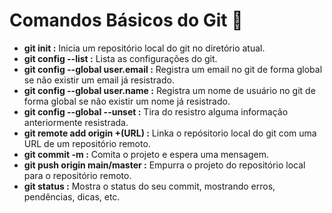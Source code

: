 # Comandos Básicos do Git :school:
  - **git init :** 
  Inicia um repositório local do git no diretório atual.
  - **git config --list :** 
  Lista as configurações do git.
  - **git config --global user.email :** 
  Registra um email no git de forma global se não existir um email já resistrado.
  - **git config --global user.name :** 
  Registra um nome de usuário no git de forma global se não existir um nome já resistrado.
  - **git config --global --unset :** 
  Tira do resistro alguma informação anteriormente resistrada.
  - **git remote add origin +(URL) :** 
  Linka o repósitorio local do git com uma URL de um repositório remoto.
  - **git commit -m :** 
  Comita o projeto e espera uma mensagem.
  - **git push origin main/master :** 
  Empurra o projeto do repositório local para o repositório remoto.
  - **git status :** 
  Mostra o status do seu commit, mostrando erros, pendências, dicas, etc.
  
  
